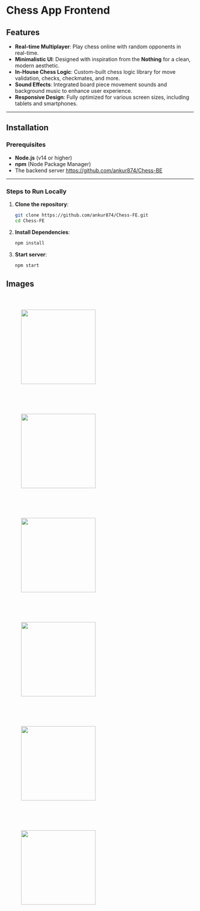 # Chess App Frontend

## Features

- **Real-time Multiplayer**: Play chess online with random opponents in real-time.
- **Minimalistic UI**: Designed with inspiration from the **Nothing** for a clean, modern aesthetic.
- **In-House Chess Logic**: Custom-built chess logic library for move validation, checks, checkmates, and more.
- **Sound Effects**: Integrated board piece movement sounds and background music to enhance user experience.
- **Responsive Design**: Fully optimized for various screen sizes, including tablets and smartphones.

---

## Installation

### Prerequisites
- **Node.js** (v14 or higher)
- **npm** (Node Package Manager)
- The backend server
   https://github.com/ankur874/Chess-BE

---

### Steps to Run Locally

1. **Clone the repository**:
   ```bash
   git clone https://github.com/ankur874/Chess-FE.git
   cd Chess-FE
2. **Install Dependencies**:
   ```bash
   npm install
3. **Start server**:
   ```bash
   npm start

## Images
<img src="./images/Landing.png" width="200" style="margin: 40px;" /> <img src="./images/PlayerMatching.png" height="200" style="margin: 40px;"  /> <img src="./images/GamePlay.png" height="200" width="200" style="margin: 40px;" /> <img src="./images/Ipad.png"  height="200" width="200" style="margin: 40px;" /> <img src="./images/GameOver-1.png" height="200" width="200" style="margin: 40px;" /> <img src="./images/gameOver-2.png" height="200" width="200" style="margin: 40px;" />








